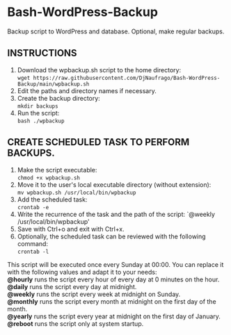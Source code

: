 # Bash-WordPress-Backup
Backup script to WordPress and database.
Optional, make regular backups.

## INSTRUCTIONS
1. Download the wpbackup.sh script to the home directory:  
`wget https://raw.githubusercontent.com/DjNaufrago/Bash-WordPress-Backup/main/wpbackup.sh`
2. Edit the paths and directory names if necessary.
3. Create the backup directory:  
`mkdir backups`
4. Run the script:  
`bash ./wpbackup`

## CREATE SCHEDULED TASK TO PERFORM BACKUPS.
1. Make the script executable:  
`chmod +x wpbackup.sh`
2. Move it to the user's local executable directory (without extension):  
`mv wpbackup.sh /usr/local/bin/wpbackup`
3. Add the scheduled task:  
`crontab -e`
4. Write the recurrence of the task and the path of the script:
`@weekly /usr/local/bin/wpbackup'
5. Save with Ctrl+o and exit with Ctrl+x.
6. Optionally, the scheduled task can be reviewed with the following command:  
`crontab -l`

This script will be executed once every Sunday at 00:00. You can replace it with the following values and adapt it to your needs:  
**@hourly** runs the script every hour of every day at 0 minutes on the hour.  
**@daily** runs the script every day at midnight.  
**@weekly** runs the script every week at midnight on Sunday.  
**@monthly** runs the script every month at midnight on the first day of the month.  
**@yearly** runs the script every year at midnight on the first day of January.  
**@reboot** runs the script only at system startup.
